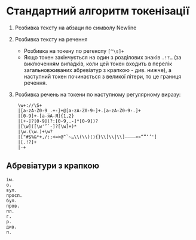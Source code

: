 # Стандартний алгоритм токенізації

1. Розбивка тексту на абзаци по символу Newline
2. Розбивка тексту на речення

   - Розбивка на токену по регекспу `[^\s]+`
   - Якщо токен закінчується на один з розділових знаків `.!?…`
   (за виключенням випадків, коли цей токен входить в перелік загальновживаних абревіатур з крапкою - див. нижче),
   а наступний токен починається з великої літери, то це границя речення.

3. Розбивка речень на токени по наступному регулярному виразу:

        \w+://\S+
        |[a-zA-Z0-9_.+-]+@[a-zA-Z0-9-]+.[a-zA-Z0-9-.]+
        |[0-9]+-[а-яА-Я]{1,2}
        |[+-]?[0-9](?:[0-9,.-]*[0-9])?
        |[\w]([\w'’`-]?[\w]+)*
        |\w.(\w.)+\w?
        |["#$%&*+,/:;<=>@^`~…\\(\\)⟨⟩{}\\[\\|\\]‒–—―«»“”‘’']
        |[.!?]+
        |-+

## Абревіатури з крапкою

```
ім.
о.
вул.
просп.
бул.
пров.
пл.
г.
р.
див.
п.
```
